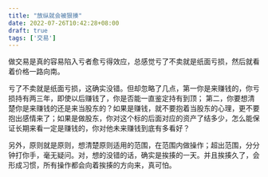 ```yaml
---
title: "放纵就会被狠揍"
date: 2022-07-26T10:42:28+08:00
draft: true
tags: ['交易']
---
```


做交易是真的容易陷入亏者愈亏得效应，总感觉亏了不卖就是纸面亏损，然后就看着价格一路向南。 

亏了不卖就是纸面亏损，这确实没错。但却忽略了几点，第一你是来赚钱的，你亏损持有两三年，即使以后赚钱了，你是否能一直鉴定持有到顶； 第二，你要想清楚你是来赚钱的还是来当股东的？如果是赚钱，就不要抱着当股东的心理，更不要抱出感情来了；如果是做股东，你对这个标的后面对应的资产了结多少，怎么能保证长期来看一定是赚钱的，你对他未来赚钱到底有多看好？

另外，原则就是原则，想清楚原则适用的范围，在范围内做操作；超出范围，分分钟打你手，毫无疑问。对，想的没错的话，确实是挨揍的一天。并且挨揍久了，会形成习惯，所有操作都会向着挨揍的方向来，真可怕。